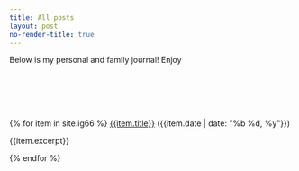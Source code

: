 ```yaml
---
title: All posts
layout: post
no-render-title: true
---
```


Below is my personal and family journal! Enjoy

<!-- Todo, figure out how to order by date -->
<br/>
<br/>
<br/>
<br/>

{% for item in site.ig66 %}
[{{item.title}}]({{item.url}}) ({{item.date | date: "%b %d, %y"}})

{{item.excerpt}}

{% endfor %}
